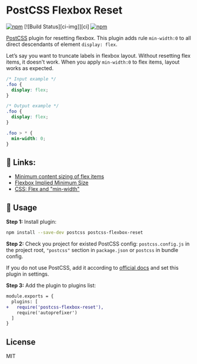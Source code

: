 # PostCSS Flexbox Reset

[postcss]: https://github.com/postcss/postcss

[![npm](https://img.shields.io/npm/v/postcss-flexbox-reset.svg)](https://www.npmjs.com/package/postcss-flexbox-reset) [![Build Status][ci-img]][ci]
[![npm](https://img.shields.io/npm/dt/postcss-flexbox-reset.svg)](https://www.npmjs.com/package/postcss-flexbox-reset)

[PostCSS] plugin for resetting flexbox. This plugin adds rule `min-width:0` to all direct descendants of element `display: flex`.

Let’s say you want to truncate labels in flexbox layout. Without resetting flex items, it doesn't work. When you apply `min-width:0` to flex items, layout works as expected.

[postcss]: https://github.com/postcss/postcss

```css
/* Input example */
.foo {
  display: flex;
}
```

```css
/* Output example */
.foo {
  display: flex;
}

.foo > * {
  min-width: 0;
}
```

## 🔗 Links:

- [Minimum content sizing of flex items](https://github.com/philipwalton/flexbugs#1-minimum-content-sizing-of-flex-items-not-honored)
- [Flexbox Implied Minimum Size](http://fantasai.inkedblade.net/style/discuss/flexbox-min-size/)
- [CSS: Flex and "min-width"](https://makandracards.com/makandra/66994-css-flex-and-min-width)

## 🍳 Usage

**Step 1:** Install plugin:

```sh
npm install --save-dev postcss postcss-flexbox-reset
```

**Step 2:** Check you project for existed PostCSS config: `postcss.config.js`
in the project root, `"postcss"` section in `package.json`
or `postcss` in bundle config.

If you do not use PostCSS, add it according to [official docs]
and set this plugin in settings.

**Step 3:** Add the plugin to plugins list:

```diff
module.exports = {
  plugins: [
+   require('postcss-flexbox-reset'),
    require('autoprefixer')
  ]
}
```

[official docs]: https://github.com/postcss/postcss#usage

## License

MIT
